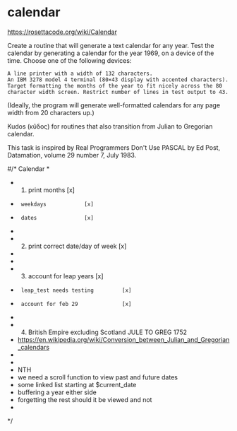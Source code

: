 # calendar
https://rosettacode.org/wiki/Calendar

Create a routine that will generate a text calendar for any year. Test the calendar by generating a calendar for the year 1969, on a device of the time. Choose one of the following devices:

    A line printer with a width of 132 characters.
    An IBM 3278 model 4 terminal (80×43 display with accented characters). Target formatting the months of the year to fit nicely across the 80 character width screen. Restrict number of lines in test output to 43.


(Ideally, the program will generate well-formatted calendars for any page width from 20 characters up.)

Kudos (κῦδος) for routines that also transition from Julian to Gregorian calendar.

This task is inspired by Real Programmers Don't Use PASCAL by Ed Post, Datamation, volume 29 number 7, July 1983. 


#/* Calendar
 *
 * 1) print 	months 		[x]
 * 		weekdays			[x]
 * 		dates				[x]
 *
 * 2) print correct date/day of week	[x]
 *
 *
 * 3) account for leap years			[x]
 * 		leap_test needs testing			[x]
 * 		account for feb 29				[x]
 *
 * 4) British Empire excluding Scotland 	JULE TO GREG 1752
 * https://en.wikipedia.org/wiki/Conversion_between_Julian_and_Gregorian_calendars
 * 
 *
 * NTH
 * 	we need a scroll function to view past and future dates
 *	some linked list starting at $current_date
 *	buffering a year either side
 *	forgetting the rest should it be viewed and not
 *
 */